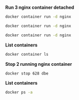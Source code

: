 **Run 3 nginx container detached**

```bash
docker container run -d nginx

docker container run -d nginx

docker container run -d nginx
```

**List containers**

```bash
docker container ls
```

**Stop 2 running nginx container**

```bash
docker stop 628 dbe
```

**List containers**

```bash
docker ps -a
```